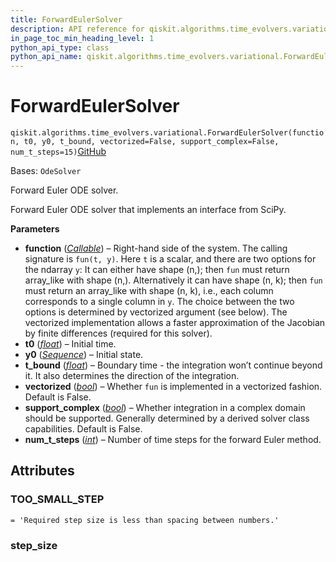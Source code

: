 ```yaml
---
title: ForwardEulerSolver
description: API reference for qiskit.algorithms.time_evolvers.variational.ForwardEulerSolver
in_page_toc_min_heading_level: 1
python_api_type: class
python_api_name: qiskit.algorithms.time_evolvers.variational.ForwardEulerSolver
---
```


# ForwardEulerSolver

<span id="qiskit.algorithms.time_evolvers.variational.ForwardEulerSolver" />

`qiskit.algorithms.time_evolvers.variational.ForwardEulerSolver(function, t0, y0, t_bound, vectorized=False, support_complex=False, num_t_steps=15)`[GitHub](https://github.com/qiskit/qiskit/tree/stable/0.46/qiskit/algorithms/time_evolvers/variational/solvers/ode/forward_euler_solver.py "view source code")

Bases: `OdeSolver`

Forward Euler ODE solver.

Forward Euler ODE solver that implements an interface from SciPy.

**Parameters**

*   **function** ([*Callable*](https://docs.python.org/3/library/collections.abc.html#collections.abc.Callable "(in Python v3.12)")) – Right-hand side of the system. The calling signature is `fun(t, y)`. Here `t` is a scalar, and there are two options for the ndarray `y`: It can either have shape (n,); then `fun` must return array\_like with shape (n,). Alternatively it can have shape (n, k); then `fun` must return an array\_like with shape (n, k), i.e., each column corresponds to a single column in `y`. The choice between the two options is determined by vectorized argument (see below). The vectorized implementation allows a faster approximation of the Jacobian by finite differences (required for this solver).
*   **t0** ([*float*](https://docs.python.org/3/library/functions.html#float "(in Python v3.12)")) – Initial time.
*   **y0** ([*Sequence*](https://docs.python.org/3/library/collections.abc.html#collections.abc.Sequence "(in Python v3.12)")) – Initial state.
*   **t\_bound** ([*float*](https://docs.python.org/3/library/functions.html#float "(in Python v3.12)")) – Boundary time - the integration won’t continue beyond it. It also determines the direction of the integration.
*   **vectorized** ([*bool*](https://docs.python.org/3/library/functions.html#bool "(in Python v3.12)")) – Whether `fun` is implemented in a vectorized fashion. Default is False.
*   **support\_complex** ([*bool*](https://docs.python.org/3/library/functions.html#bool "(in Python v3.12)")) – Whether integration in a complex domain should be supported. Generally determined by a derived solver class capabilities. Default is False.
*   **num\_t\_steps** ([*int*](https://docs.python.org/3/library/functions.html#int "(in Python v3.12)")) – Number of time steps for the forward Euler method.

## Attributes

<span id="qiskit.algorithms.time_evolvers.variational.ForwardEulerSolver.TOO_SMALL_STEP" />

### TOO\_SMALL\_STEP

`= 'Required step size is less than spacing between numbers.'`

<span id="qiskit.algorithms.time_evolvers.variational.ForwardEulerSolver.step_size" />

### step\_size

